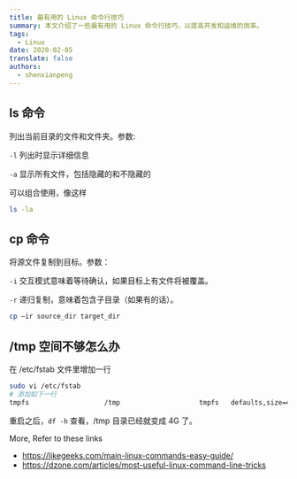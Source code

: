 ```yaml
---
title: 最有用的 Linux 命令行技巧
summary: 本文介绍了一些最有用的 Linux 命令行技巧，以提高开发和运维的效率。
tags:
  - Linux
date: 2020-02-05
translate: false
authors:
  - shenxianpeng
---
```


## ls 命令

列出当前目录的文件和文件夹。参数:

`-l` 列出时显示详细信息

`-a` 显示所有文件，包括隐藏的和不隐藏的



可以组合使用，像这样

```bash
ls -la
```

## cp 命令

将源文件复制到目标。参数：

`-i` 交互模式意味着等待确认，如果目标上有文件将被覆盖。

`-r` 递归复制，意味着包含子目录（如果有的话）。

```bash
cp –ir source_dir target_dir
```

## /tmp 空间不够怎么办

在 /etc/fstab 文件里增加一行

```bash
sudo vi /etc/fstab
# 添加如下一行
tmpfs                   /tmp                    tmpfs   defaults,size=4G          0 0
```

重启之后，`df -h` 查看，/tmp 目录已经就变成 4G 了。

More, Refer to these links

* https://likegeeks.com/main-linux-commands-easy-guide/
* https://dzone.com/articles/most-useful-linux-command-line-tricks
